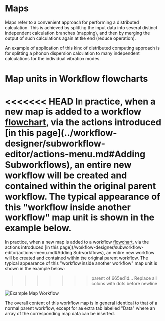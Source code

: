 # Maps

Maps refer to a convenient approach for performing a distributed calculation. This is achieved by splitting the input data into several distinct independent calculation branches (mapping), and then by merging the output of such calculations again at the end (reduce operation). 

An example of application of this kind of distributed computing approach is for splitting a phonon dispersion calculation to many independent calculations for the individual vibration modes.

# Map units in Workflow flowcharts

<<<<<<< HEAD
In practice, when a new map is added to a workflow [flowchart](../workflow-designer/sidebar.md), via the actions introduced [in this page](../workflow-designer/subworkflow-editor/actions-menu.md#Adding Subworkflows), an entire new workflow will be created and contained within the original parent workflow. The typical appearance of this "workflow inside another workflow" map unit is shown in the example below.
=======
In practice, when a new map is added to a workflow [flowchart](/workflow-designer/sidebar.md), via the actions introduced [in this page](/workflow-designer/subworkflow-editor/actions-menu.md#Adding Subworkflows), an entire new workflow will be created and contained within the original parent workflow. The typical appearance of this "workflow inside another workflow" map unit is shown in the example below:
>>>>>>> parent of 665ed1d... Replace all colons with dots before newline

![Example Map Workflow](../images/maps-workflow.png "Example Map Workflow")


The overall content of this workflow map is in general identical to that of a normal parent workflow, except for an extra tab labelled "Data" where an array of the corresponding map data can be inserted.  
